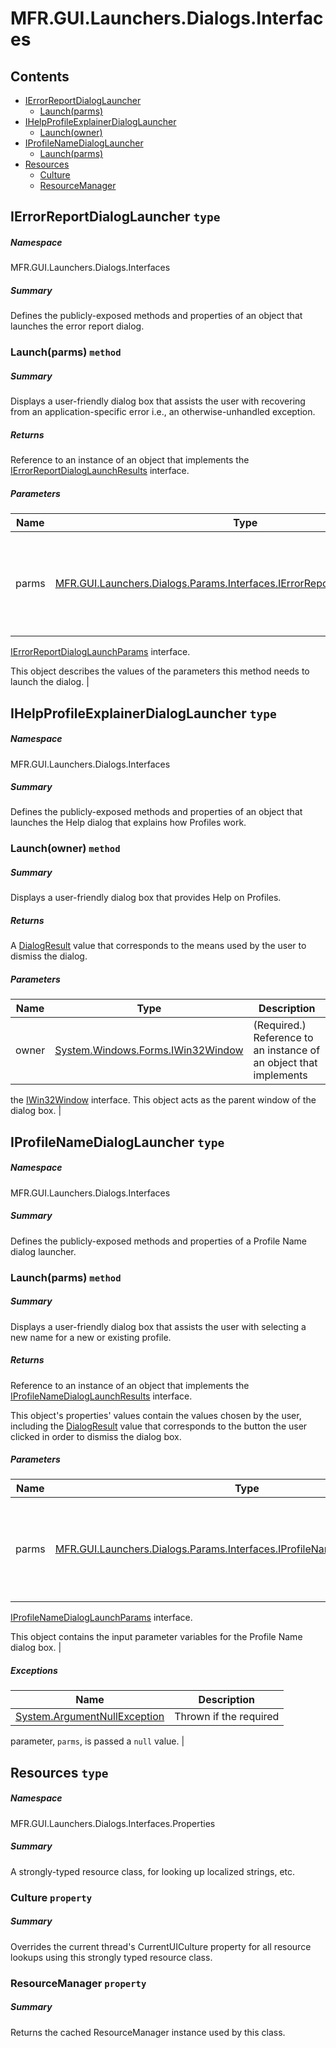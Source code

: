 <a name='assembly'></a>
# MFR.GUI.Launchers.Dialogs.Interfaces

## Contents

- [IErrorReportDialogLauncher](#T-MFR-GUI-Launchers-Dialogs-Interfaces-IErrorReportDialogLauncher 'MFR.GUI.Launchers.Dialogs.Interfaces.IErrorReportDialogLauncher')
  - [Launch(parms)](#M-MFR-GUI-Launchers-Dialogs-Interfaces-IErrorReportDialogLauncher-Launch-MFR-GUI-Launchers-Dialogs-Params-Interfaces-IErrorReportDialogLaunchParams- 'MFR.GUI.Launchers.Dialogs.Interfaces.IErrorReportDialogLauncher.Launch(MFR.GUI.Launchers.Dialogs.Params.Interfaces.IErrorReportDialogLaunchParams)')
- [IHelpProfileExplainerDialogLauncher](#T-MFR-GUI-Launchers-Dialogs-Interfaces-IHelpProfileExplainerDialogLauncher 'MFR.GUI.Launchers.Dialogs.Interfaces.IHelpProfileExplainerDialogLauncher')
  - [Launch(owner)](#M-MFR-GUI-Launchers-Dialogs-Interfaces-IHelpProfileExplainerDialogLauncher-Launch-System-Windows-Forms-IWin32Window- 'MFR.GUI.Launchers.Dialogs.Interfaces.IHelpProfileExplainerDialogLauncher.Launch(System.Windows.Forms.IWin32Window)')
- [IProfileNameDialogLauncher](#T-MFR-GUI-Launchers-Dialogs-Interfaces-IProfileNameDialogLauncher 'MFR.GUI.Launchers.Dialogs.Interfaces.IProfileNameDialogLauncher')
  - [Launch(parms)](#M-MFR-GUI-Launchers-Dialogs-Interfaces-IProfileNameDialogLauncher-Launch-MFR-GUI-Launchers-Dialogs-Params-Interfaces-IProfileNameDialogLaunchParams- 'MFR.GUI.Launchers.Dialogs.Interfaces.IProfileNameDialogLauncher.Launch(MFR.GUI.Launchers.Dialogs.Params.Interfaces.IProfileNameDialogLaunchParams)')
- [Resources](#T-MFR-GUI-Launchers-Dialogs-Interfaces-Properties-Resources 'MFR.GUI.Launchers.Dialogs.Interfaces.Properties.Resources')
  - [Culture](#P-MFR-GUI-Launchers-Dialogs-Interfaces-Properties-Resources-Culture 'MFR.GUI.Launchers.Dialogs.Interfaces.Properties.Resources.Culture')
  - [ResourceManager](#P-MFR-GUI-Launchers-Dialogs-Interfaces-Properties-Resources-ResourceManager 'MFR.GUI.Launchers.Dialogs.Interfaces.Properties.Resources.ResourceManager')

<a name='T-MFR-GUI-Launchers-Dialogs-Interfaces-IErrorReportDialogLauncher'></a>
## IErrorReportDialogLauncher `type`

##### Namespace

MFR.GUI.Launchers.Dialogs.Interfaces

##### Summary

Defines the publicly-exposed methods and properties of an object that launches
the error report dialog.

<a name='M-MFR-GUI-Launchers-Dialogs-Interfaces-IErrorReportDialogLauncher-Launch-MFR-GUI-Launchers-Dialogs-Params-Interfaces-IErrorReportDialogLaunchParams-'></a>
### Launch(parms) `method`

##### Summary

Displays a user-friendly dialog box that assists the user with
recovering from an application-specific error i.e., an
otherwise-unhandled exception.

##### Returns

Reference to an instance of an object that implements the
[IErrorReportDialogLaunchResults](#T-MFR-GUI-Launchers-Dialogs-Results-Interfaces-IErrorReportDialogLaunchResults 'MFR.GUI.Launchers.Dialogs.Results.Interfaces.IErrorReportDialogLaunchResults')
interface.

##### Parameters

| Name | Type | Description |
| ---- | ---- | ----------- |
| parms | [MFR.GUI.Launchers.Dialogs.Params.Interfaces.IErrorReportDialogLaunchParams](#T-MFR-GUI-Launchers-Dialogs-Params-Interfaces-IErrorReportDialogLaunchParams 'MFR.GUI.Launchers.Dialogs.Params.Interfaces.IErrorReportDialogLaunchParams') | (Required.) Reference to an instance of an object that implements the
[IErrorReportDialogLaunchParams](#T-MFR-GUI-Launchers-Dialogs-Params-Interfaces-IErrorReportDialogLaunchParams 'MFR.GUI.Launchers.Dialogs.Params.Interfaces.IErrorReportDialogLaunchParams')
interface.



This object describes the values of the parameters this method needs to launch
the dialog. |

<a name='T-MFR-GUI-Launchers-Dialogs-Interfaces-IHelpProfileExplainerDialogLauncher'></a>
## IHelpProfileExplainerDialogLauncher `type`

##### Namespace

MFR.GUI.Launchers.Dialogs.Interfaces

##### Summary

Defines the publicly-exposed methods and properties of an object that launches
the Help dialog that explains how Profiles work.

<a name='M-MFR-GUI-Launchers-Dialogs-Interfaces-IHelpProfileExplainerDialogLauncher-Launch-System-Windows-Forms-IWin32Window-'></a>
### Launch(owner) `method`

##### Summary

Displays a user-friendly dialog box that provides Help on Profiles.

##### Returns

A [DialogResult](http://msdn.microsoft.com/query/dev14.query?appId=Dev14IDEF1&l=EN-US&k=k:System.Windows.Forms.DialogResult 'System.Windows.Forms.DialogResult') value that
corresponds to the means used by the user to dismiss the dialog.

##### Parameters

| Name | Type | Description |
| ---- | ---- | ----------- |
| owner | [System.Windows.Forms.IWin32Window](http://msdn.microsoft.com/query/dev14.query?appId=Dev14IDEF1&l=EN-US&k=k:System.Windows.Forms.IWin32Window 'System.Windows.Forms.IWin32Window') | (Required.) Reference to an instance of an object that implements
the [IWin32Window](http://msdn.microsoft.com/query/dev14.query?appId=Dev14IDEF1&l=EN-US&k=k:System.Windows.Forms.IWin32Window 'System.Windows.Forms.IWin32Window') interface.
This object acts as the parent window of the dialog box. |

<a name='T-MFR-GUI-Launchers-Dialogs-Interfaces-IProfileNameDialogLauncher'></a>
## IProfileNameDialogLauncher `type`

##### Namespace

MFR.GUI.Launchers.Dialogs.Interfaces

##### Summary

Defines the publicly-exposed methods and properties of a Profile Name dialog launcher.

<a name='M-MFR-GUI-Launchers-Dialogs-Interfaces-IProfileNameDialogLauncher-Launch-MFR-GUI-Launchers-Dialogs-Params-Interfaces-IProfileNameDialogLaunchParams-'></a>
### Launch(parms) `method`

##### Summary

Displays a user-friendly dialog box that assists the user with selecting a new
name for a new or existing profile.

##### Returns

Reference to an instance of an object that implements the
[IProfileNameDialogLaunchResults](#T-MFR-GUI-Launchers-Dialogs-Results-Interfaces-IProfileNameDialogLaunchResults 'MFR.GUI.Launchers.Dialogs.Results.Interfaces.IProfileNameDialogLaunchResults')
interface.



This object's properties' values contain the values chosen by the user,
including the [DialogResult](http://msdn.microsoft.com/query/dev14.query?appId=Dev14IDEF1&l=EN-US&k=k:System.Windows.Forms.DialogResult 'System.Windows.Forms.DialogResult') value that
corresponds to the button the user clicked in order to dismiss the dialog box.

##### Parameters

| Name | Type | Description |
| ---- | ---- | ----------- |
| parms | [MFR.GUI.Launchers.Dialogs.Params.Interfaces.IProfileNameDialogLaunchParams](#T-MFR-GUI-Launchers-Dialogs-Params-Interfaces-IProfileNameDialogLaunchParams 'MFR.GUI.Launchers.Dialogs.Params.Interfaces.IProfileNameDialogLaunchParams') | (Required.) Reference to an instance of an object that implements the
[IProfileNameDialogLaunchParams](#T-MFR-GUI-Launchers-Dialogs-Params-Interfaces-IProfileNameDialogLaunchParams 'MFR.GUI.Launchers.Dialogs.Params.Interfaces.IProfileNameDialogLaunchParams')
interface.



This object contains the input parameter variables for the Profile Name dialog
box. |

##### Exceptions

| Name | Description |
| ---- | ----------- |
| [System.ArgumentNullException](http://msdn.microsoft.com/query/dev14.query?appId=Dev14IDEF1&l=EN-US&k=k:System.ArgumentNullException 'System.ArgumentNullException') | Thrown if the required
parameter, `parms`, is passed a `null`
value. |

<a name='T-MFR-GUI-Launchers-Dialogs-Interfaces-Properties-Resources'></a>
## Resources `type`

##### Namespace

MFR.GUI.Launchers.Dialogs.Interfaces.Properties

##### Summary

A strongly-typed resource class, for looking up localized strings, etc.

<a name='P-MFR-GUI-Launchers-Dialogs-Interfaces-Properties-Resources-Culture'></a>
### Culture `property`

##### Summary

Overrides the current thread's CurrentUICulture property for all
  resource lookups using this strongly typed resource class.

<a name='P-MFR-GUI-Launchers-Dialogs-Interfaces-Properties-Resources-ResourceManager'></a>
### ResourceManager `property`

##### Summary

Returns the cached ResourceManager instance used by this class.
